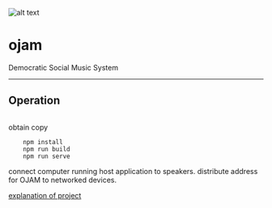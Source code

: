 ![alt text][logo]
# ojam 
Democratic Social Music System


[logo]: http://i.imgur.com/Q0vfoD3.png "ojam logo"

___

## Operation
``` git clone
```
obtain copy

``` cd ojam
    npm install
    npm run build
    npm run serve
```

connect computer running host application to speakers.
distribute address for OJAM to networked devices.

[explanation of project](http://i.imgur.com/Iklysj3.png)

